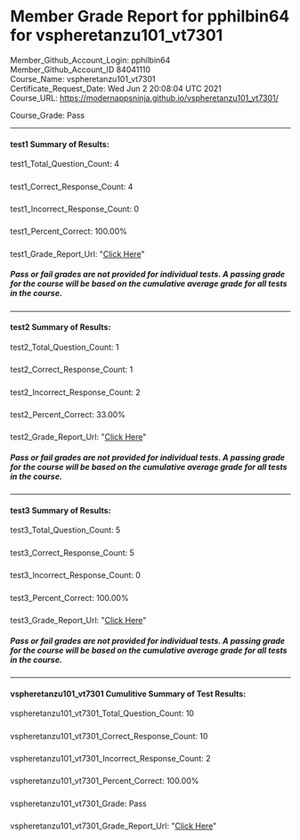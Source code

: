 # Member Grade Report for pphilbin64 for vspheretanzu101_vt7301  
   
Member_Github_Account_Login: pphilbin64  
Member_Github_Account_ID 84041110  
Course_Name: vspheretanzu101_vt7301  
Certificate_Request_Date: Wed Jun  2 20:08:04 UTC 2021  
Course_URL: https://modernappsninja.github.io/vspheretanzu101_vt7301/  
   
Course_Grade: Pass
   
---  
#### test1 Summary of Results:  
test1_Total_Question_Count: 4
#####  
test1_Correct_Response_Count: 4
#####  
test1_Incorrect_Response_Count: 0
#####  
test1_Percent_Correct: 100.00%
#####  
test1_Grade_Report_Url: "[Click Here](https://github.com/modernappsninjas/pphilbin64/blob/main/static/userdata/courses/vspheretanzu101_vt7301/grade_report.pr246.test1.md)"
##### Pass or fail grades are not provided for individual tests. A passing grade for the course will be based on the cumulative average grade for all tests in the course.  
#####  
---  
#### test2 Summary of Results:  
test2_Total_Question_Count: 1
#####  
test2_Correct_Response_Count: 1
#####  
test2_Incorrect_Response_Count: 2
#####  
test2_Percent_Correct: 33.00%
#####  
test2_Grade_Report_Url: "[Click Here](https://github.com/modernappsninjas/pphilbin64/blob/main/static/userdata/courses/vspheretanzu101_vt7301/grade_report.pr247.test2.md)"
##### Pass or fail grades are not provided for individual tests. A passing grade for the course will be based on the cumulative average grade for all tests in the course.  
#####  
---  
#### test3 Summary of Results:  
test3_Total_Question_Count: 5
#####  
test3_Correct_Response_Count: 5
#####  
test3_Incorrect_Response_Count: 0
#####  
test3_Percent_Correct: 100.00%
#####  
test3_Grade_Report_Url: "[Click Here](https://github.com/modernappsninjas/pphilbin64/blob/main/static/userdata/courses/vspheretanzu101_vt7301/grade_report.pr341.test3.md)"
##### Pass or fail grades are not provided for individual tests. A passing grade for the course will be based on the cumulative average grade for all tests in the course.  
#####  
---  
#### vspheretanzu101_vt7301 Cumulitive Summary of Test Results:  
vspheretanzu101_vt7301_Total_Question_Count: 10  
#####  
vspheretanzu101_vt7301_Correct_Response_Count: 10  
#####  
vspheretanzu101_vt7301_Incorrect_Response_Count: 2 
#####  
vspheretanzu101_vt7301_Percent_Correct: 100.00%  
#####  
vspheretanzu101_vt7301_Grade: Pass  
#####  
vspheretanzu101_vt7301_Grade_Report_Url: "[Click Here](https://github.com/modernappsninjas/pphilbin64/blob/main/static/userdata/courses/vspheretanzu101_vt7301/grade_report.pr344.vspheretanzu101_vt7301.md)"
#####  
